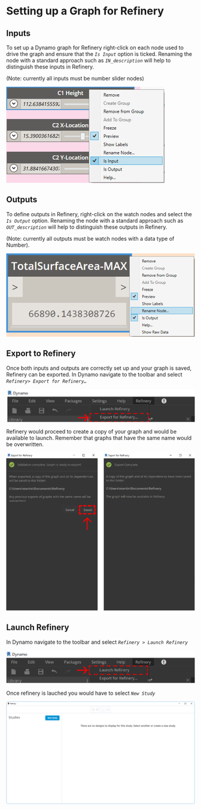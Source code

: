 # Setting up a Graph for Refinery

## Inputs

To set up a Dynamo graph for Refinery right-click on each node used to drive the graph and ensure that the _`Is Input`_ option is ticked. Renaming the node with a standard approach such as _`IN_description`_ will help to distinguish these inputs in Refinery.

\(Note: currently all inputs must be number slider nodes\)

![](../.gitbook/assets/setting1.png)

## Outputs

To define outputs in Refinery, right-click on the watch nodes and select the _`Is Output`_ option. Renaming the node with a standard approach such as _`OUT_description`_ will help to distinguish these outputs in Refinery.

\(Note: currently all outputs must be watch nodes with a data type of Number\).

![](../.gitbook/assets/setting2%20%282%29.png)

## Export to Refinery

Once both inputs and outputs are correctly set up and your graph is saved, Refinery can be exported. In Dynamo navigate to the toolbar and select _`Refinery> Export for Refinery…`_

![](../.gitbook/assets/setting21.png)

Refinery would proceed to create a copy of your graph and would be available to launch. Remember that graphs that have the same name would be overwritten.

![](../.gitbook/assets/setting22.png)

## Launch Refinery

In Dynamo navigate to the toolbar and select _`Refinery > Launch Refinery`_

![](../.gitbook/assets/setting23%20%285%29.png)

Once refinery is lauched you would have to select _`New Study`_

![](../.gitbook/assets/setting3%20%284%29.png)

